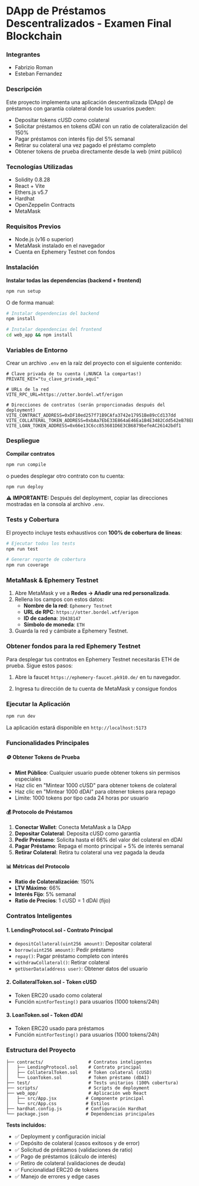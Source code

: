 # DApp de Préstamos Descentralizados - Examen Final Blockchain

### Integrantes
- Fabrizio Roman
- Esteban Fernandez

### Descripción
Este proyecto implementa una aplicación descentralizada (DApp) de préstamos con garantía colateral donde los usuarios pueden:
- Depositar tokens cUSD como colateral
- Solicitar préstamos en tokens dDAI con un ratio de colateralización del 150%
- Pagar préstamos con interés fijo del 5% semanal
- Retirar su colateral una vez pagado el préstamo completo
- Obtener tokens de prueba directamente desde la web (mint público)

### Tecnologías Utilizadas
- Solidity 0.8.28
- React + Vite
- Ethers.js v5.7
- Hardhat
- OpenZeppelin Contracts
- MetaMask

### Requisitos Previos
- Node.js (v16 o superior)
- MetaMask instalado en el navegador
- Cuenta en Ephemery Testnet con fondos

### Instalación

**Instalar todas las dependencias (backend + frontend)**
```bash
npm run setup
```

O de forma manual:
```bash
# Instalar dependencias del backend
npm install

# Instalar dependencias del frontend
cd web_app && npm install
```

### Variables de Entorno

Crear un archivo `.env` en la raíz del proyecto con el siguiente contenido:
```env
# Clave privada de tu cuenta (¡NUNCA la compartas!)
PRIVATE_KEY="tu_clave_privada_aquí"

# URLs de la red
VITE_RPC_URL=https://otter.bordel.wtf/erigon

# Direcciones de contratos (serán proporcionadas después del deployment)
VITE_CONTRACT_ADDRESS=0xDF10ed257f71B9CAfa3742e17951Be89cCd137dd
VITE_COLLATERAL_TOKEN_ADDRESS=0xbAa7EbE33E864aE46Ea1B4E3482Cdd542eB78EBA
VITE_LOAN_TOKEN_ADDRESS=0x66e13C6cc853681D6E3CB6879befeAC26142bdf1
```

### Despliegue

**Compilar contratos**
```bash
npm run compile
```

o puedes desplegar otro contrato con tu cuenta:
```bash
npm run deploy
```
**⚠️ IMPORTANTE:** Después del deployment, copiar las direcciones mostradas en la consola al archivo `.env`.

### Tests y Cobertura

El proyecto incluye tests exhaustivos con **100% de cobertura de líneas**:

```bash
# Ejecutar todos los tests
npm run test

# Generar reporte de cobertura
npm run coverage
```

### MetaMask & Ephemery Testnet

1. Abre MetaMask y ve a **Redes → Añadir una red personalizada**.
2. Rellena los campos con estos datos:
   - **Nombre de la red**: `Ephemery Testnet`
   - **URL de RPC**: `https://otter.bordel.wtf/erigon`
   - **ID de cadena**: `39438147`
   - **Símbolo de moneda**: `ETH`
3. Guarda la red y cámbiate a Ephemery Testnet.

### Obtener fondos para la red Ephemery Testnet
Para desplegar tus contratos en Ephemery Testnet necesitarás ETH de prueba. Sigue estos pasos:
1. Abre la faucet `https://ephemery-faucet.pk910.de/` en tu navegador.

2. Ingresa tu dirección de tu cuenta de MetaMask y consigue fondos

### Ejecutar la Aplicación

```bash
npm run dev
```

La aplicación estará disponible en `http://localhost:5173`

### Funcionalidades Principales

#### 🪙 **Obtener Tokens de Prueba**
- **Mint Público**: Cualquier usuario puede obtener tokens sin permisos especiales
- Haz clic en "Mintear 1000 cUSD" para obtener tokens de colateral
- Haz clic en "Mintear 1000 dDAI" para obtener tokens para repago  
- Límite: 1000 tokens por tipo cada 24 horas por usuario

#### 💰 **Protocolo de Préstamos**
1. **Conectar Wallet**: Conecta MetaMask a la DApp
2. **Depositar Colateral**: Deposita cUSD como garantía
3. **Pedir Préstamo**: Solicita hasta el 66% del valor del colateral en dDAI
4. **Pagar Préstamo**: Repaga el monto principal + 5% de interés semanal
5. **Retirar Colateral**: Retira tu colateral una vez pagada la deuda

#### 📊 **Métricas del Protocolo**
- **Ratio de Colateralización**: 150%
- **LTV Máximo**: 66%
- **Interés Fijo**: 5% semanal
- **Ratio de Precios**: 1 cUSD = 1 dDAI (fijo)

### Contratos Inteligentes

#### 1. **LendingProtocol.sol** - Contrato Principal
- `depositCollateral(uint256 amount)`: Depositar colateral
- `borrow(uint256 amount)`: Pedir préstamo
- `repay()`: Pagar préstamo completo con interés
- `withdrawCollateral()`: Retirar colateral
- `getUserData(address user)`: Obtener datos del usuario

#### 2. **CollateralToken.sol** - Token cUSD  
- Token ERC20 usado como colateral
- Función `mintForTesting()` para usuarios (1000 tokens/24h)

#### 3. **LoanToken.sol** - Token dDAI
- Token ERC20 usado para préstamos  
- Función `mintForTesting()` para usuarios (1000 tokens/24h)

### Estructura del Proyecto

```
├── contracts/                 # Contratos inteligentes
│   ├── LendingProtocol.sol    # Contrato principal
│   ├── CollateralToken.sol    # Token colateral (cUSD)
│   └── LoanToken.sol          # Token préstamo (dDAI)
├── test/                      # Tests unitarios (100% cobertura)
├── scripts/                   # Scripts de deployment
├── web_app/                   # Aplicación web React
│   ├── src/App.jsx           # Componente principal
│   └── src/App.css           # Estilos
├── hardhat.config.js         # Configuración Hardhat
└── package.json              # Dependencias principales
```


**Tests incluidos:**
- ✅ Deployment y configuración inicial
- ✅ Depósito de colateral (casos exitosos y de error)
- ✅ Solicitud de préstamos (validaciones de ratio)
- ✅ Pago de préstamos (cálculo de interés)
- ✅ Retiro de colateral (validaciones de deuda)
- ✅ Funcionalidad ERC20 de tokens
- ✅ Manejo de errores y edge cases
